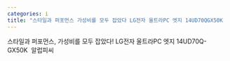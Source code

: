 ```yaml
---
categories: i
title: "스타일과 퍼포먼스 가성비를 모두 잡았다 LG전자 울트라PC 엣지 14UD70QGX50K  알럽피씨"
---
```

스타일과 퍼포먼스, 가성비를 모두 잡았다! LG전자 울트라PC 엣지 14UD70Q-GX50K&nbsp;&nbsp;알럽피씨